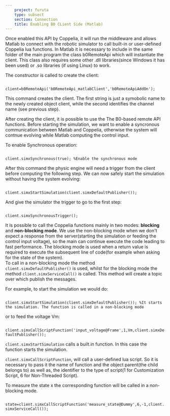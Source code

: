 ```yaml
---
    project: furuta
    type: subsect
    section: Connection
    title: Enabling B0 CLient Side (Matlab)
---
```


Once enabled this API by Coppelia, it will run the middleware and allows Matlab to connect with the robotic simulator to call built-in or user-defined Coppelia lua functions. In Matlab it is necessary to include in the same folder of the main program the class b0RemoteApi which will instantiate the client. This class also requires some other .dll libraries(since Windows it has been used) or .so libraries (if using Linux) to work.

The constructor is called to create the client:


<code>
client=b0RemoteApi('b0RemoteApi_matlabClient','b0RemoteApiAddOn');
</code>

This command creates the client. The first string is just a symobolic name to the newly created object client, while the second identifies the channel name (see previous step).

After creating the client, it is possible to use the The B0-based remote API functions. Before starting the simulation, we want to enable a syncronous communication between Matlab and Coppelia, otherwise the system will contnue evolving while Matlab computing the control input.

To enable Synchronous operation:

<code>
client.simxSynchronous(true); %Enable the synchronous mode
</code>

After this command the physic engine will need a trigger from the client before computing the following step. We can now safely start the simulation without having the system evolving:

<code>
client.simxStartSimulation(client.simxDefaultPublisher());
</code>

And give the simulator the trigger to go to the first step:

<code>
client.simxSynchronousTrigger();
</code>

It is possible to call the Coppelia functions mainly in two modes: **blocking** and **non-blocking mode**. We use the non-blocking mode when we don't expect a response from the server(starting the simulation or feeding the control input voltage), so the main can continue execute the code leading to fast performance. The blocking mode is used when a return value is required to execute the subsequent line of code(for example when asking for the state of the system).
<br>
To call in a non-blocking mode the method <code> client.simxDefaultPublisher()</code> is used, whilst for the blocking mode the method <code>client.simxServiceCall()</code> is called. This method will create a topic over which publish the messages.

For example, to start the simulation we would do:


<code >
client.simxStartSimulation(client.simxDefaultPublisher()); %It starts the simulation. The function is called in a non-blocking mode
</code>


or to feed the voltage Vm:

<code style="display:block; overflow-y:auto">
client.simxCallScriptFunction('input_voltage@Frame',1,Vm,client.simxDefaultPublisher());
</code>

<code>client.simxStartSimulation</code> calls a built.in function. In this case the function starts the simulation.

<code>client.simxCallScriptFunction</code>, will call a user-defined lua script. So it is necessary to pass it the name of function and the object parent(the child belongs to) as well as, the identifier to the type of script(1 for Customization Script, 6 for Non-Threaded Script).

To measure the state x the corresponding function will be called in a non-blocking mode.

<code style="display:block; overflow-y:auto">
state=client.simxCallScriptFunction('measure_state@Dummy',6,-1,client.simxServiceCall());
</code>


